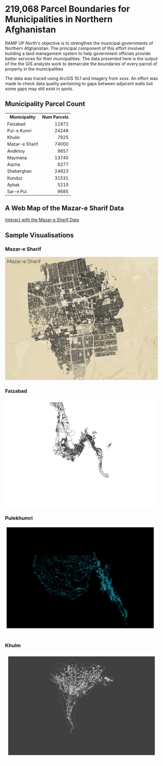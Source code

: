 # 219,068 Parcel Boundaries for Municipalities in Northern Afghanistan
RAMP UP North's objective is to strengthen the municipal governments of Northern Afghanistan. 
The principal component of this effort involved building a land management system to help government officials  provide better services for their muncipalities.
The data presented here is the output of the the GIS analysts work to demarcate the boundaries of every parcel of property in the municipalities

The data was traced using ArcGIS 10.1 and imagery from xxxx. An effort was made to check data quality pertaining to gaps between adjacent walls but some gaps may still exist in spots.  

## Municipality Parcel Count
<table>
	<tr><th>Municipality</th>	<th align='right'>Num Parcels</th></tr>
    <tr>
        <td>Faizabad</td> 		<td align='right'>11972</td>
    </tr>
    <tr>
        <td>Pul-e Kumri</td> 	<td align='right'>24248</td>
    </tr>
    <tr>
        <td>Khulm</td> 			<td align='right'>7925</td>
    </tr>
    <tr>
        <td>Mazar-e Sharif</td>	<td align='right'>74000</td>
    </tr>
    <tr>
        <td>Andkhoy</td> 		<td align='right'>9657</td>
    </tr>
    <tr>
        <td>Maymana</td> 		<td align='right'>13740</td>
    </tr>
    <tr>
        <td>Aqcha</td> 			<td align='right'>6277</td>
    </tr>
    <tr>
        <td>Sheberghan</td> 	<td align='right'>24823</td>
    </tr>
    <tr>
        <td>Kunduz</td> 		<td align='right'>31531</td>
    </tr>
    <tr>
        <td>Aybak</td> 			<td align='right'>5210</td>
    </tr>
    <tr>
        <td>Sar-e Pul</td> 		<td align='right'>9685</td>
    </tr>
</table>

## A Web Map of the Mazar-e Sharif Data
[Interact with the Mazar-e Sharif Data](http://deriggi.github.io/RUNorthArcPy/mazar/mazar.html)

## Sample Visualisations
### Mazar-e Sharif
![Alt text](Mazar_image.png)

### Faizabad
![Alt text](faizabad_parcels.png)

### Pulekhumri 
![Alt text](pulekhumri_parcels.png)

### Khulm
![Alt text](khulm_parcels.png)




